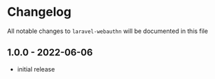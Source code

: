 # Changelog

All notable changes to `laravel-webauthn` will be documented in this file

## 1.0.0 - 2022-06-06

-   initial release
